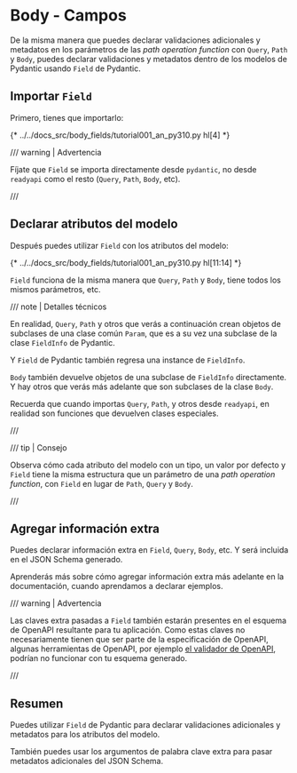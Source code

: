 # Body - Campos

De la misma manera que puedes declarar validaciones adicionales y metadatos en los parámetros de las *path operation function* con `Query`, `Path` y `Body`, puedes declarar validaciones y metadatos dentro de los modelos de Pydantic usando `Field` de Pydantic.

## Importar `Field`

Primero, tienes que importarlo:

{* ../../docs_src/body_fields/tutorial001_an_py310.py hl[4] *}

/// warning | Advertencia

Fíjate que `Field` se importa directamente desde `pydantic`, no desde `readyapi` como el resto (`Query`, `Path`, `Body`, etc).

///

## Declarar atributos del modelo

Después puedes utilizar `Field` con los atributos del modelo:

{* ../../docs_src/body_fields/tutorial001_an_py310.py hl[11:14] *}

`Field` funciona de la misma manera que `Query`, `Path` y `Body`, tiene todos los mismos parámetros, etc.

/// note | Detalles técnicos

En realidad, `Query`, `Path` y otros que verás a continuación crean objetos de subclases de una clase común `Param`, que es a su vez una subclase de la clase `FieldInfo` de Pydantic.

Y `Field` de Pydantic también regresa una instance de `FieldInfo`.

`Body` también devuelve objetos de una subclase de `FieldInfo` directamente. Y hay otros que verás más adelante que son subclases de la clase `Body`.

Recuerda que cuando importas `Query`, `Path`, y otros desde `readyapi`, en realidad son funciones que devuelven clases especiales.

///

/// tip | Consejo

Observa cómo cada atributo del modelo con un tipo, un valor por defecto y `Field` tiene la misma estructura que un parámetro de una *path operation function*, con `Field` en lugar de `Path`, `Query` y `Body`.

///

## Agregar información extra

Puedes declarar información extra en `Field`, `Query`, `Body`, etc. Y será incluida en el JSON Schema generado.

Aprenderás más sobre cómo agregar información extra más adelante en la documentación, cuando aprendamos a declarar ejemplos.

/// warning | Advertencia

Las claves extra pasadas a `Field` también estarán presentes en el esquema de OpenAPI resultante para tu aplicación.
Como estas claves no necesariamente tienen que ser parte de la especificación de OpenAPI, algunas herramientas de OpenAPI, por ejemplo [el validador de OpenAPI](https://validator.swagger.io/), podrían no funcionar con tu esquema generado.

///

## Resumen

Puedes utilizar `Field` de Pydantic para declarar validaciones adicionales y metadatos para los atributos del modelo.

También puedes usar los argumentos de palabra clave extra para pasar metadatos adicionales del JSON Schema.
